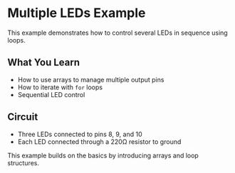 # Multiple LEDs Example

This example demonstrates how to control several LEDs in sequence using loops.

## What You Learn
- How to use arrays to manage multiple output pins
- How to iterate with `for` loops
- Sequential LED control

## Circuit
- Three LEDs connected to pins 8, 9, and 10
- Each LED connected through a 220Ω resistor to ground

This example builds on the basics by introducing arrays and loop structures.